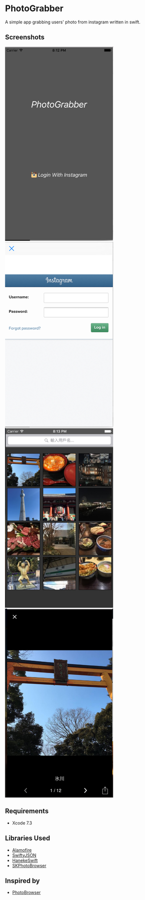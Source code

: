 


PhotoGrabber
============

A simple app grabbing users' photo from instagram written in swift.


## Screenshots

<img src="https://raw.githubusercontent.com/Cassiszuoan/PhotoGrabber/master/Login.png" width="355"/>
<img src="https://raw.githubusercontent.com/Cassiszuoan/PhotoGrabber/master/Auth.png" width="355"/>
<img src="https://raw.githubusercontent.com/Cassiszuoan/PhotoGrabber/master/Album.png" width="355"/>
<img src="https://raw.githubusercontent.com/Cassiszuoan/PhotoGrabber/master/PhotoBrowser.png" width="355"/>

## Requirements

- Xcode 7.3


## Libraries Used

- [Alamofire](https://github.com/Alamofire/Alamofire)
- [SwiftyJSON](https://github.com/SwiftyJSON/SwiftyJSON)
- [HanekeSwift](https://github.com/Haneke/HanekeSwift)
- [SKPhotoBrowser](https://github.com/suzuki-0000/SKPhotoBrowser)

## Inspired by

- [PhotoBrowser](https://github.com/MoZhouqi/PhotoBrowser)
